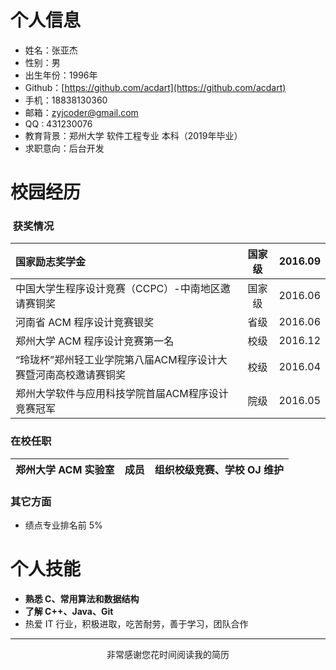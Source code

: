 
# 个人信息

* 姓名：张亚杰
* 性别：男
* 出生年份：1996年
* Github：[https://github.com/acdart](https://github.com/acdart)
* 手机：18838130360
* 邮箱：zyjcoder@gmail.com
* QQ  : 431230076
* 教育背景：郑州大学 软件工程专业 本科（2019年毕业）
* 求职意向：后台开发

# 校园经历

### &nbsp;获奖情况

|国家励志奖学金|国家级|2016.09|
|:--|:--:|--:|
|中国大学生程序设计竞赛（CCPC）-中南地区邀请赛铜奖|国家级|2016.06|
|河南省 ACM 程序设计竞赛银奖|省级|2016.06|
|郑州大学 ACM 程序设计竞赛第一名|校级|2016.12|
|“玲珑杯”郑州轻工业学院第八届ACM程序设计大赛暨河南高校邀请赛铜奖|校级|2016.04|
|郑州大学软件与应用科技学院首届ACM程序设计竞赛冠军|院级|2016.05|

### 在校任职

|郑州大学 ACM 实验室|成员|组织校级竞赛、学校 OJ 维护|
|:--|:--:|--:|

### 其它方面

* 绩点专业排名前 5%


# 个人技能

- **熟悉 C、常用算法和数据结构**
- **了解 C++、Java、Git**
- 热爱 IT 行业，积极进取，吃苦耐劳，善于学习，团队合作

---

<div><center>非常感谢您花时间阅读我的简历</center></div>
